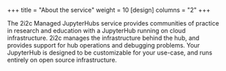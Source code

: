 +++
title = "About the service"
weight = 10
[design]
  columns = "2"
+++

The 2i2c Managed JupyterHubs service provides communities of practice in research and education with a JupyterHub running on cloud infrastructure. 2i2c manages the infrastructure behind the hub, and provides support for hub operations and debugging problems. Your JupyterHub is designed to be customizable for your use-case, and runs entirely on open source infrastructure.

